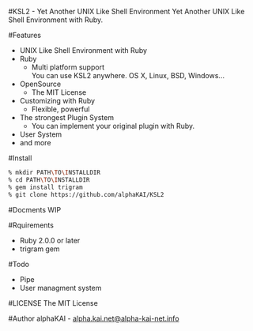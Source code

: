 #KSL2 - Yet Another UNIX Like Shell Environment
Yet Another UNIX Like Shell Environment with Ruby.  
  
#Features
* UNIX Like Shell Environment with Ruby
* Ruby
  - Multi platform support  
    You can use KSL2 anywhere. OS X, Linux, BSD, Windows...
* OpenSource
  - The MIT License
* Customizing with Ruby
  - Flexible, powerful
* The strongest Plugin System
  - You can implement your original plugin with Ruby.
* User System
* and more
  
  
#Install
```zsh
% mkdir PATH\TO\INSTALLDIR
% cd PATH\TO\INSTALLDIR
% gem install trigram
% git clone https://github.com/alphaKAI/KSL2
```
  
  
#Docments
WIP  
  
  
#Rquirements
* Ruby 2.0.0 or later  
* trigram gem
  
  
#Todo
* Pipe
* User managment system
  
  
#LICENSE
The MIT License  
  
  
#Author
alphaKAI - alpha.kai.net@alpha-kai-net.info
  
  
